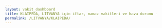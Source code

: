 ```yaml
---
layout: vakit_dashboard
title: KLAIPEDA, LITVANYA için iftar, namaz vakitleri ve hava durumu - ilçe/eyalet seç
permalink: /LITVANYA/KLAIPEDA/
---
```


<script type="text/javascript">
  var GLOBAL_COUNTRY = 'LITVANYA';
  var GLOBAL_CITY = 'KLAIPEDA';
  var GLOBAL_STATE = '';
  var lat = 72;
  var lon = 21;
</script>
